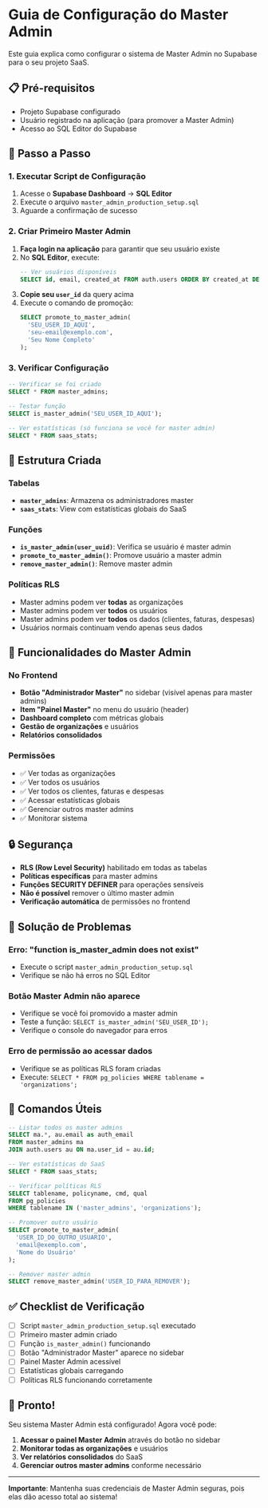 # Guia de Configuração do Master Admin

Este guia explica como configurar o sistema de Master Admin no Supabase para o seu projeto SaaS.

## 📋 Pré-requisitos

- Projeto Supabase configurado
- Usuário registrado na aplicação (para promover a Master Admin)
- Acesso ao SQL Editor do Supabase

## 🚀 Passo a Passo

### 1. Executar Script de Configuração

1. Acesse o **Supabase Dashboard** → **SQL Editor**
2. Execute o arquivo `master_admin_production_setup.sql`
3. Aguarde a confirmação de sucesso

### 2. Criar Primeiro Master Admin

1. **Faça login na aplicação** para garantir que seu usuário existe
2. No **SQL Editor**, execute:
   ```sql
   -- Ver usuários disponíveis
   SELECT id, email, created_at FROM auth.users ORDER BY created_at DESC;
   ```
3. **Copie seu `user_id`** da query acima
4. Execute o comando de promoção:
   ```sql
   SELECT promote_to_master_admin(
     'SEU_USER_ID_AQUI',
     'seu-email@exemplo.com',
     'Seu Nome Completo'
   );
   ```

### 3. Verificar Configuração

```sql
-- Verificar se foi criado
SELECT * FROM master_admins;

-- Testar função
SELECT is_master_admin('SEU_USER_ID_AQUI');

-- Ver estatísticas (só funciona se você for master admin)
SELECT * FROM saas_stats;
```

## 🔧 Estrutura Criada

### Tabelas
- **`master_admins`**: Armazena os administradores master
- **`saas_stats`**: View com estatísticas globais do SaaS

### Funções
- **`is_master_admin(user_uuid)`**: Verifica se usuário é master admin
- **`promote_to_master_admin()`**: Promove usuário a master admin
- **`remove_master_admin()`**: Remove master admin

### Políticas RLS
- Master admins podem ver **todas** as organizações
- Master admins podem ver **todos** os usuários
- Master admins podem ver **todos** os dados (clientes, faturas, despesas)
- Usuários normais continuam vendo apenas seus dados

## 🎯 Funcionalidades do Master Admin

### No Frontend
- **Botão "Administrador Master"** no sidebar (visível apenas para master admins)
- **Item "Painel Master"** no menu do usuário (header)
- **Dashboard completo** com métricas globais
- **Gestão de organizações** e usuários
- **Relatórios consolidados**

### Permissões
- ✅ Ver todas as organizações
- ✅ Ver todos os usuários
- ✅ Ver todos os clientes, faturas e despesas
- ✅ Acessar estatísticas globais
- ✅ Gerenciar outros master admins
- ✅ Monitorar sistema

## 🔒 Segurança

- **RLS (Row Level Security)** habilitado em todas as tabelas
- **Políticas específicas** para master admins
- **Funções SECURITY DEFINER** para operações sensíveis
- **Não é possível** remover o último master admin
- **Verificação automática** de permissões no frontend

## 🐛 Solução de Problemas

### Erro: "function is_master_admin does not exist"
- Execute o script `master_admin_production_setup.sql`
- Verifique se não há erros no SQL Editor

### Botão Master Admin não aparece
- Verifique se você foi promovido a master admin
- Teste a função: `SELECT is_master_admin('SEU_USER_ID');`
- Verifique o console do navegador para erros

### Erro de permissão ao acessar dados
- Verifique se as políticas RLS foram criadas
- Execute: `SELECT * FROM pg_policies WHERE tablename = 'organizations';`

## 📝 Comandos Úteis

```sql
-- Listar todos os master admins
SELECT ma.*, au.email as auth_email 
FROM master_admins ma 
JOIN auth.users au ON ma.user_id = au.id;

-- Ver estatísticas do SaaS
SELECT * FROM saas_stats;

-- Verificar políticas RLS
SELECT tablename, policyname, cmd, qual 
FROM pg_policies 
WHERE tablename IN ('master_admins', 'organizations');

-- Promover outro usuário
SELECT promote_to_master_admin(
  'USER_ID_DO_OUTRO_USUARIO',
  'email@exemplo.com',
  'Nome do Usuário'
);

-- Remover master admin
SELECT remove_master_admin('USER_ID_PARA_REMOVER');
```

## ✅ Checklist de Verificação

- [ ] Script `master_admin_production_setup.sql` executado
- [ ] Primeiro master admin criado
- [ ] Função `is_master_admin()` funcionando
- [ ] Botão "Administrador Master" aparece no sidebar
- [ ] Painel Master Admin acessível
- [ ] Estatísticas globais carregando
- [ ] Políticas RLS funcionando corretamente

## 🎉 Pronto!

Seu sistema Master Admin está configurado! Agora você pode:

1. **Acessar o painel Master Admin** através do botão no sidebar
2. **Monitorar todas as organizações** e usuários
3. **Ver relatórios consolidados** do SaaS
4. **Gerenciar outros master admins** conforme necessário

---

**Importante**: Mantenha suas credenciais de Master Admin seguras, pois elas dão acesso total ao sistema!